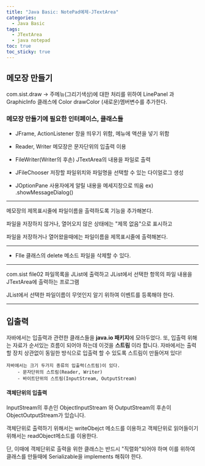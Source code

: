 ```yaml
---
title: "Java Basic: NotePad예제-JTextArea"
categories:
  - Java Basic
tags:
  - JTextArea
  - java notepad
toc: true
toc_sticky: true
---
```

## 메모장 만들기
com.sist.draw
-> 주메뉴(그리기색상)에 대한 처리를 위하여
LinePanel 과 GraphicInfo 클래스에
Color drawColor (새로운)멤버변수를 추가한다.

### 메모장 만들기에 필요한 인터페이스, 클래스들
- JFrame, ActionListener
창을 띄우기 위함, 메뉴에 액션을 넣기 위함 

- Reader, Writer
메모장은 문자단위의 입출력 이용

- FileWriter(Writer의 후손)
JTextArea의 내용을 파일로 출력

- JFileChooser
저장할 파일위치와 파일명을 선택할 수 있는 다이얼로그 생성

- JOptionPane
사용자에게 알릴 내용을 메세지창으로 띄움
ex) .showMessageDialog()

---
메모장의 제목표시줄에 
파일이름을 출력하도록 기능을 추가해본다.

파일을 저장하지 않거나, 열어오지 않은 상태에는
"제목 없음"으로 표시하고

파일을 저장하거나 열어왔을때에는
파일이름을 제목표시줄에 출력해본다.

---
- FIle 클래스의 delete 메소드
파일을 삭제할 수 있다.

---
com.sist file02
파일목록을 
JList에 출력하고
JList에서 선택한 항목의 파일 내용을
JTextArea에 출력하는 프로그램

JList에서 선택한 파일이름이 무엇인지 알기 위하여
이벤트를 등록해야 한다.

---

## 입출력

자바에서는 입출력과 관련한 클래스들을 **java.io 패키지**에 모아두었다.
또, 입출력 위해는 자료가 순서있는 흐름이 되어야 하는데 이것을 **스트림** 이라 합니다.
자바에서는 출력할 장치 상관없이 동일한 방식으로 입출력 할 수 있도록 스트림이 만들어져 있다!
	
	자바에서는 크기 두가지 종류의 입출력(스트림)이 있다.
		- 문자단위의 스트림(Reader, Writer)
		- 바이트단위의 스트림(InputStream, OutputStream)

#### 객체단위의 입출력

InputStream의 후손인 ObjectInputStream 와 
OutputStream의 후손이 ObjectOutputStream가 있습니다.

객체단위로 출력하기 위해서는 writeObejct 메소드를 이용하고
객체단위로 읽어들이기 위해서는 readObject메소드를 이용한다.

단, 이때에 객체단위로 출력을 위한 클래스는 
반드시 "직렬화"되어야 하며
이를 위하여 클래스를 만들때에 
Serializable을 implements 해줘야 한다.



